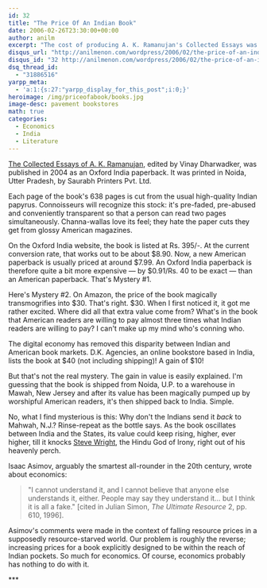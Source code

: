 ```yaml
---
id: 32
title: "The Price Of An Indian Book"
date: 2006-02-26T23:30:00+00:00
author: anilm
excerpt: "The cost of producing A. K. Ramanujan's Collected Essays was basically a lifetime of study. Book distributors seem unable to agree how they should price that effort."
disqus_url: "http://anilmenon.com/wordpress/2006/02/the-price-of-an-indian-book.html"
disqus_id: "32 http://anilmenon.com/wordpress/2006/02/the-price-of-an-indian-book.html"
dsq_thread_id:
  - "31886516"
yarpp_meta:
  - 'a:1:{s:27:"yarpp_display_for_this_post";i:0;}'
heroimage: /img/priceofabook/books.jpg
image-desc: pavement bookstores
math: true
categories:
  - Economics
  - India
  - Literature
---
```

[The Collected Essays of A. K. Ramanujan](http://www.amazon.com/gp/product/0195668960/qid=1140995694/sr=1-2/ref=sr_1_2/103-7665396-7736609?s=books&v=glance&n=283155), edited by Vinay Dharwadker, was published in 2004 as an Oxford India paperback. It was printed in Noida, Utter Pradesh, by Saurabh Printers Pvt. Ltd.

Each page of the book's 638 pages is cut from the usual high-quality Indian papyrus. Connoisseurs will recognize this stock: it's pre-faded, pre-abused and conveniently transparent so that a person can read two pages simultaneously. Channa-wallas love its feel; they hate the paper cuts they get from glossy American magazines.

On the Oxford India website, the book is listed at Rs. 395/-. At the current conversion rate, that works out to be about $8.90. Now, a new American paperback is usually priced at around $7.99. An Oxford India paperback is therefore quite a bit more expensive &mdash; by $0.91/Rs. 40 to be exact &mdash; than an American paperback. That's Mystery #1.

Here's Mystery #2. On Amazon, the price of the book magically transmogrifies into $30. That's right. $30. When I first noticed it, it got me rather excited. Where did all that extra value come from? What's in the book that American readers are willing to pay almost three times what Indian readers are willing to pay? I can't make up my mind who's conning who.

The digital economy has removed this disparity between Indian and American book markets. D.K. Agencies, an online bookstore based in India, lists the book at $40 (not including shipping)! A gain of $10!

But that's not the real mystery. The gain in value is easily explained. I'm guessing that the book is shipped from Noida, U.P. to a warehouse in Mawah, New Jersey and after its value has been magically pumped up by worshipful American readers, it's then shipped back to India. Simple.

No, what I find mysterious is this: Why don't the Indians send it _back_ to Mahwah, N.J.? Rinse-repeat as the bottle says. As the book oscillates between India and the States, its value could keep rising, higher, ever higher, till it knocks [Steve Wright](http://en.wikipedia.org/wiki/Steven_Wright), the Hindu God of Irony, right out of his heavenly perch.

Isaac Asimov, arguably the smartest all-rounder in the 20th century, wrote about economics:

>"I cannot understand it, and I cannot believe that anyone else understands it, either. People may say they understand it&#8230; but I think it is all a fake." [cited in Julian Simon, _The Ultimate Resource_ 2, pp. 610, 1996].

Asimov's comments were made in the context of falling resource prices in a supposedly resource-starved world. Our problem is roughly the reverse; increasing prices for a book explicitly designed to be within the reach of Indian pockets. So much for economics. Of course, economics probably has nothing to do with it.

\*\*\*
